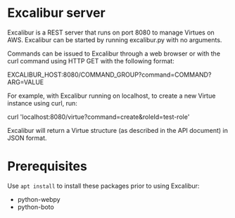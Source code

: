 # Excalibur server

Excalibur is a REST server that runs on port 8080 to manage Virtues
on AWS.  Excalibur can be started by running excalibur.py with no
arguments.

Commands can be issued to Excalibur through a web browser or with
the curl command using HTTP GET with the following format:

  EXCALIBUR_HOST:8080/COMMAND_GROUP?command=COMMAND?ARG=VALUE

For example, with Excalibur running on localhost, to create a new
Virtue instance using curl, run:

  curl 'localhost:8080/virtue?command=create&roleId=test-role'

Excalibur will return a Virtue structure (as described in the API
document) in JSON format.

# Prerequisites

Use `apt install` to install these packages prior to using Excalibur:

* python-webpy
* python-boto